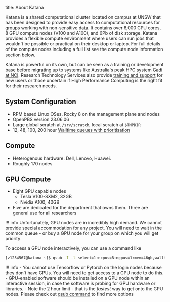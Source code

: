 title: About Katana

Katana is a shared computational cluster located on campus at UNSW that has been designed to provide easy access to computational resources for groups working with non-sensitive data. It contains over 6,000 CPU cores, 8 GPU compute nodes (V100 and A100), and 6Pb of disk storage. Katana provides a flexible compute environment where users can run jobs that wouldn't be possible or practical on their desktop or laptop. For full details of the compute nodes including a full list see the compute node information section below.

Katana is powerful on its own, but can be seen as a training or development base before migrating up to systems like Australia's peak HPC system [Gadi at NCI](https://opus.nci.org.au/display/Help/0.+Welcome+to+Gadi). Research Technology Services also provide [training and support](https://unsw.sharepoint.com/sites/restech) for new users or those uncertain if High Performance Computing is the right fit for their research needs.

## System Configuration

- RPM based Linux OSes. Rocky 8 on the management plane and nodes
- OpenPBS version 23.06.06
- Large global scratch at `/srv/scratch`, local scratch at `$TMPDIR`
- 12, 48, 100, 200 hour [Walltime queues with prioritisation](/using_katana/running_jobs/#job-queue-limits-summary)

## Compute

- Heterogenous hardware: Dell, Lenovo, Huawei.
- Roughly 170 nodes

## GPU Compute

- Eight GPU capable nodes
    - Tesla V100-SXM2, 32GB
    - Nvidia A100, 40GB
- Five are dedicated for the department that owns them. Three are general use for all researchers


!!! info
    Unfortunately, GPU nodes are in incredibly high demand. 
    We cannot provide special accommodation for any project. 
    You will need to wait in the common queue - or buy a GPU node for your group on which you will get priority

To access a GPU node interactively, you can use a command like

``` bash
[z1234567@katana ~]$ qsub -I -l select=1:ncpus=8:ngpus=1:mem=46gb,walltime=2:00:00
```

!!! info
    - You cannot use Tensorflow or Pytorch on the login nodes because they don't have GPUs. You will need to get access to a GPU node to do this. 
    - GPU-enabled software should be installed on a GPU node within an interactive session, in case the software is probing for GPU hardware or libraries.
    - Note the 2 hour limit - that is the *fastest* way to get onto the GPU nodes. Please check out [qsub command](/using_katana/running_jobs/#interactive-jobs) to find more options



